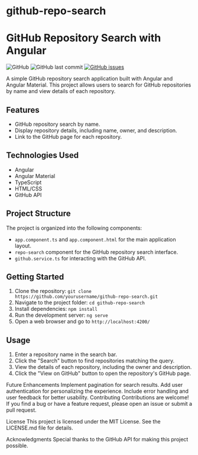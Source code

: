 # github-repo-search
# GitHub Repository Search with Angular

![GitHub](https://img.shields.io/github/license/yourusername/github-repo-search)
![GitHub last commit](https://img.shields.io/github/last-commit/yourusername/github-repo-search)
[![GitHub issues](https://img.shields.io/github/issues/yourusername/github-repo-search)](https://github.com/yourusername/github-repo-search/issues)

A simple GitHub repository search application built with Angular and Angular Material. This project allows users to search for GitHub repositories by name and view details of each repository.

## Features

- GitHub repository search by name.
- Display repository details, including name, owner, and description.
- Link to the GitHub page for each repository.

## Technologies Used

- Angular
- Angular Material
- TypeScript
- HTML/CSS
- GitHub API

## Project Structure

The project is organized into the following components:

- `app.component.ts` and `app.component.html` for the main application layout.
- `repo-search` component for the GitHub repository search interface.
- `github.service.ts` for interacting with the GitHub API.

## Getting Started

1. Clone the repository: `git clone https://github.com/yourusername/github-repo-search.git`
2. Navigate to the project folder: `cd github-repo-search`
3. Install dependencies: `npm install`
4. Run the development server: `ng serve`
5. Open a web browser and go to `http://localhost:4200/`

## Usage

1. Enter a repository name in the search bar.
2. Click the "Search" button to find repositories matching the query.
3. View the details of each repository, including the owner and description.
4. Click the "View on GitHub" button to open the repository's GitHub page.

Future Enhancements
Implement pagination for search results.
Add user authentication for personalizing the experience.
Include error handling and user feedback for better usability.
Contributing
Contributions are welcome! If you find a bug or have a feature request, please open an issue or submit a pull request.

License
This project is licensed under the MIT License. See the LICENSE.md file for details.

Acknowledgments
Special thanks to the GitHub API for making this project possible.

